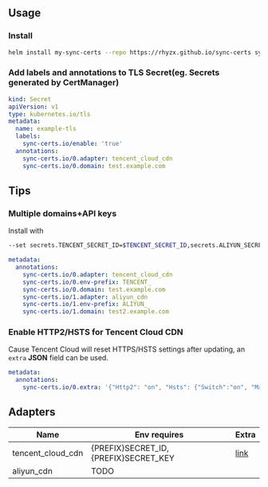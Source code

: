 ## Usage

### Install
```sh
helm install my-sync-certs --repo https://rhyzx.github.io/sync-certs sync-certs --set secrets.SECRET_ID=$SECRET_ID,secrets.SECRET_KEY=$SECRET_KEY
```

### Add labels and annotations to TLS Secret(eg. Secrets generated by CertManager)
```yml
kind: Secret
apiVersion: v1
type: kubernetes.io/tls
metadata:
  name: example-tls
  labels:
    sync-certs.io/enable: 'true'
  annotations:
    sync-certs.io/0.adapter: tencent_cloud_cdn
    sync-certs.io/0.domain: test.example.com
```

## Tips
### Multiple domains+API keys

Install with
```sh
--set secrets.TENCENT_SECRET_ID=$TENCENT_SECRET_ID,secrets.ALIYUN_SECRET_ID=$ALIYUN_SECRET_ID,OTHERS...
```

```yaml
metadata:
  annotations:
    sync-certs.io/0.adapter: tencent_cloud_cdn
    sync-certs.io/0.env-prefix: TENCENT_
    sync-certs.io/0.domain: test.example.com
    sync-certs.io/1.adapter: aliyun_cdn
    sync-certs.io/1.env-prefix: ALIYUN_
    sync-certs.io/1.domain: test2.example.com
```

### Enable HTTP2/HSTS for Tencent Cloud CDN
Cause Tencent Cloud will reset HTTPS/HSTS settings after updating, 
an `extra` **JSON** field can be used.

```yaml
metadata:
  annotations:
    sync-certs.io/0.extra: '{"Http2": "on", "Hsts": {"Switch":"on", "MaxAge": 31536000}}'
```

## Adapters
| Name              | Env requires                          | Extra                                                          |
| ----------------- | ------------------------------------- | -------------------------------------------------------------- |
| tencent_cloud_cdn | {PREFIX}SECRET_ID, {PREFIX}SECRET_KEY | [link](https://cloud.tencent.com/document/api/228/30987#Https) |
| aliyun_cdn        | TODO                                  |                                                                |

